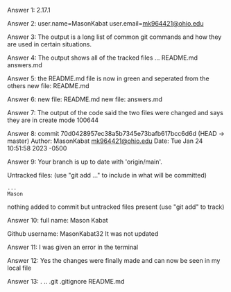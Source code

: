 Answer 1: 2.17.1

Answer 2: user.name=MasonKabat
	  user.email=mk964421@ohio.edu

Answer 3: The output is a long list of common git commands and how they are used in certain situations.

Answer 4: The output shows all of the tracked files
...
README.md
answers.md

Answer 5: the README.md file is now in green and seperated from the others
new file: README.md

Answer 6: new file: README.md
	  new file: answers.md

Answer 7: The output of the code said the two files were changed and says they are in create mode 100644

Answer 8: commit 70d0428957ec38a5b7345e73bafb617bcc6d6d (HEAD -> master)
Author: MasonKabat <mk964421@ohio.edu>
Date: Tue Jan 24 10:51:58 2023 -0500

Answer 9: Your branch is up to date with 'origin/main'.

Untracked files:
  (use "git add <file>..." to include in what will be committed)

	...
	Mason

nothing added to commit but untracked files present (use "git add" to track)

Answer 10: full name: Mason Kabat

Github username: MasonKabat32
It was not updated

Answer 11: I was given an error in the terminal

Answer 12: Yes the changes were finally made and can now be seen in my local file

Answer 13: .  ..  .git  .gitignore  README.md

